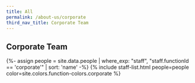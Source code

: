 ```yaml
---
title: All
permalink: /about-us/corporate
third_nav_title: Corporate Team
---
```


## **Corporate Team**

{%- assign people = site.data.people | where_exp: "staff", "staff.functionId == 'corporate'" | sort: 'name' -%}
{% include staff-list.html people=people color=site.colors.function-colors.corporate %}
